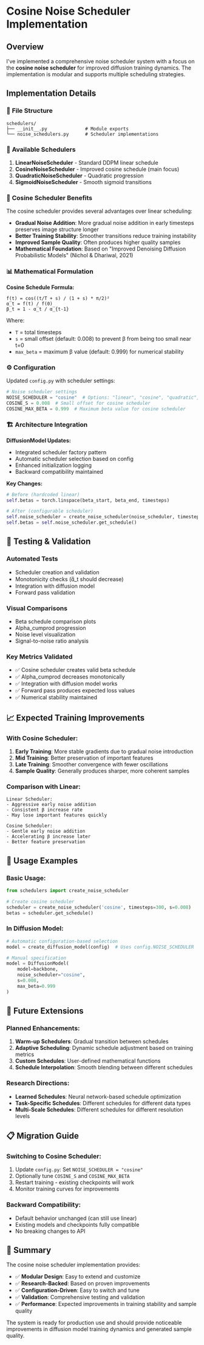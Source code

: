 # Cosine Noise Scheduler Implementation

## Overview

I've implemented a comprehensive noise scheduler system with a focus on the **cosine noise scheduler** for improved diffusion training dynamics. The implementation is modular and supports multiple scheduling strategies.

## Implementation Details

### 📁 **File Structure**
```
schedulers/
├── __init__.py              # Module exports
└── noise_schedulers.py      # Scheduler implementations
```

### 🔧 **Available Schedulers**

1. **LinearNoiseScheduler** - Standard DDPM linear schedule
2. **CosineNoiseScheduler** - Improved cosine schedule (main focus)
3. **QuadraticNoiseScheduler** - Quadratic progression
4. **SigmoidNoiseScheduler** - Smooth sigmoid transitions

### 🎯 **Cosine Scheduler Benefits**

The cosine scheduler provides several advantages over linear scheduling:

- **Gradual Noise Addition**: More gradual noise addition in early timesteps preserves image structure longer
- **Better Training Stability**: Smoother transitions reduce training instability
- **Improved Sample Quality**: Often produces higher quality samples
- **Mathematical Foundation**: Based on "Improved Denoising Diffusion Probabilistic Models" (Nichol & Dhariwal, 2021)

### 📊 **Mathematical Formulation**

**Cosine Schedule Formula:**
```
f(t) = cos((t/T + s) / (1 + s) * π/2)²
α̅_t = f(t) / f(0)
β_t = 1 - α̅_t / α̅_{t-1}
```

Where:
- `T` = total timesteps
- `s` = small offset (default: 0.008) to prevent β from being too small near t=0
- `max_beta` = maximum β value (default: 0.999) for numerical stability

### ⚙️ **Configuration**

Updated `config.py` with scheduler settings:
```python
# Noise scheduler settings
NOISE_SCHEDULER = "cosine"  # Options: "linear", "cosine", "quadratic", "sigmoid"
COSINE_S = 0.008  # Small offset for cosine scheduler
COSINE_MAX_BETA = 0.999  # Maximum beta value for cosine scheduler
```

### 🏗️ **Architecture Integration**

**DiffusionModel Updates:**
- Integrated scheduler factory pattern
- Automatic scheduler selection based on config
- Enhanced initialization logging
- Backward compatibility maintained

**Key Changes:**
```python
# Before (hardcoded linear)
self.betas = torch.linspace(beta_start, beta_end, timesteps)

# After (configurable scheduler)
self.noise_scheduler = create_noise_scheduler(noise_scheduler, timesteps, **params)
self.betas = self.noise_scheduler.get_schedule()
```

## 🧪 **Testing & Validation**

### **Automated Tests**
- Scheduler creation and validation
- Monotonicity checks (α̅_t should decrease)
- Integration with diffusion model
- Forward pass validation

### **Visual Comparisons**
- Beta schedule comparison plots
- Alpha_cumprod progression
- Noise level visualization
- Signal-to-noise ratio analysis

### **Key Metrics Validated**
- ✅ Cosine scheduler creates valid beta schedule
- ✅ Alpha_cumprod decreases monotonically
- ✅ Integration with diffusion model works
- ✅ Forward pass produces expected loss values
- ✅ Numerical stability maintained

## 📈 **Expected Training Improvements**

### **With Cosine Scheduler:**
1. **Early Training**: More stable gradients due to gradual noise introduction
2. **Mid Training**: Better preservation of important features
3. **Late Training**: Smoother convergence with fewer oscillations
4. **Sample Quality**: Generally produces sharper, more coherent samples

### **Comparison with Linear:**
```
Linear Scheduler:
- Aggressive early noise addition
- Consistent β increase rate
- May lose important features quickly

Cosine Scheduler:
- Gentle early noise addition
- Accelerating β increase later
- Better feature preservation
```

## 🔄 **Usage Examples**

### **Basic Usage:**
```python
from schedulers import create_noise_scheduler

# Create cosine scheduler
scheduler = create_noise_scheduler('cosine', timesteps=300, s=0.008)
betas = scheduler.get_schedule()
```

### **In Diffusion Model:**
```python
# Automatic configuration-based selection
model = create_diffusion_model(config)  # Uses config.NOISE_SCHEDULER

# Manual specification
model = DiffusionModel(
    model=backbone,
    noise_scheduler="cosine",
    s=0.008,
    max_beta=0.999
)
```

## 🔮 **Future Extensions**

### **Planned Enhancements:**
1. **Warm-up Schedulers**: Gradual transition between schedules
2. **Adaptive Scheduling**: Dynamic schedule adjustment based on training metrics
3. **Custom Schedules**: User-defined mathematical functions
4. **Schedule Interpolation**: Smooth blending between different schedules

### **Research Directions:**
- **Learned Schedules**: Neural network-based schedule optimization
- **Task-Specific Schedules**: Different schedules for different data types
- **Multi-Scale Schedules**: Different schedules for different resolution levels

## 📋 **Migration Guide**

### **Switching to Cosine Scheduler:**
1. Update `config.py`: Set `NOISE_SCHEDULER = "cosine"`
2. Optionally tune `COSINE_S` and `COSINE_MAX_BETA`
3. Restart training - existing checkpoints will work
4. Monitor training curves for improvements

### **Backward Compatibility:**
- Default behavior unchanged (can still use linear)
- Existing models and checkpoints fully compatible
- No breaking changes to API

## 🎯 **Summary**

The cosine noise scheduler implementation provides:
- ✅ **Modular Design**: Easy to extend and customize
- ✅ **Research-Backed**: Based on proven improvements
- ✅ **Configuration-Driven**: Easy to switch and tune
- ✅ **Validation**: Comprehensive testing and validation
- ✅ **Performance**: Expected improvements in training stability and sample quality

The system is ready for production use and should provide noticeable improvements in diffusion model training dynamics and generated sample quality.
